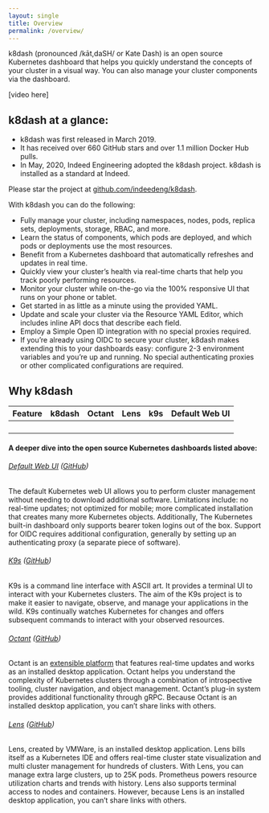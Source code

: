 ```yaml
---
layout: single
title: Overview
permalink: /overview/
---
```

k8dash (pronounced /kāt,daSH/ or Kate Dash) is an open source Kubernetes dashboard that helps you quickly understand the concepts of your cluster in a visual way. You can also manage your cluster components via the dashboard.

[video here]

## k8dash at a glance:

* k8dash was first released in March 2019.
* It has received over 660 GitHub stars and over 1.1 million Docker Hub pulls.
* In May, 2020, Indeed Engineering adopted the k8dash project. k8dash is installed as a standard at Indeed.

Please star the project at [github.com/indeedeng/k8dash](https://github.com/indeedeng/k8dash).

With k8dash you can do the following:
* Fully manage your cluster, including namespaces, nodes, pods, replica sets, deployments, storage, RBAC, and more.
* Learn the status of components, which pods are deployed, and which pods or deployments use the most resources.
* Benefit from a Kubernetes dashboard that automatically refreshes and updates in real time.
* Quickly view your cluster’s health via real-time charts that help you track poorly performing resources.
* Monitor your cluster while on-the-go via the 100% responsive UI that runs on your phone or tablet.
* Get started in as little as a minute using the provided YAML. 
* Update and scale your cluster via the Resource YAML Editor, which includes inline API docs that describe each field.
* Employ a Simple Open ID integration with no special proxies required.
* If you’re already using OIDC to secure your cluster, k8dash makes extending this to your dashboards easy: configure 2-3 environment variables and you’re up and running. No special authenticating proxies or other complicated configurations are required.

## Why k8dash

| Feature | k8dash | Octant | Lens | k9s | Default Web UI | 
| ------- | ------ | ------ | ---- | --- | -------------- |
| | | | | | | 
| | | | | | | 
| | | | | | | 
| | | | | | | 

#### A deeper dive into the open source Kubernetes dashboards listed above:

###### [Default Web UI](https://kubernetes.io/docs/tasks/access-application-cluster/web-ui-dashboard/) ([GitHub](https://github.com/kubernetes/dashboard))
The default Kubernetes web UI allows you to perform cluster management without needing to download additional software. Limitations include: no real-time updates; not optimized for mobile; more complicated installation that creates many more Kubernetes objects. Additionally, The Kubernetes built-in dashboard only supports bearer token logins out of the box. Support for OIDC requires additional configuration, generally by setting up an authenticating proxy (a separate piece of software).

###### [K9s](https://k9scli.io/) ([GitHub](https://github.com/derailed/k9s)) 
K9s is a command line interface with ASCII art. It provides a terminal UI to interact with your Kubernetes clusters. The aim of the K9s project is to make it easier to navigate, observe, and manage your applications in the wild. K9s continually watches Kubernetes for changes and offers subsequent commands to interact with your observed resources.

###### [Octant](https://octant.dev/) ([GitHub](https://github.com/vmware-tanzu/octant)) 
Octant is an [extensible platform](https://reference.octant.dev/?path=/docs/docs-about-1-why--page) that features real-time updates and works as an installed desktop application. Octant helps you understand the complexity of Kubernetes clusters through a combination of introspective tooling, cluster navigation, and object management. Octant’s plug-in system provides additional functionality through gRPC. Because Octant is an installed desktop application, you can’t share links with others.

###### [Lens](https://k8slens.dev/) ([GitHub](https://github.com/lensapp/lens))
Lens, created by VMWare, is an installed desktop application. Lens bills itself as a Kubernetes IDE and offers real-time cluster state visualization and multi cluster management for hundreds of clusters. With Lens, you can manage extra large clusters, up to 25K pods. Prometheus powers resource utilization charts and trends with history. Lens also supports terminal access to nodes and containers. However, because Lens is an installed desktop application, you can’t share links with others.
